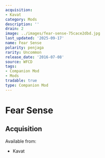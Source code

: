 ```yaml
---
acquisition:
- Kavat
category: Mods
description: ''
drain: 2
image: ../images/fear-sense-75cace2dbd.jpg
last_updated: '2025-09-17'
name: Fear Sense
polarity: penjaga
rarity: Uncommon
release_date: '2016-07-08'
source: WFCD
tags:
- Companion Mod
- Mods
tradable: true
type: Companion Mod
---
```


# Fear Sense

## Acquisition

Available from:
- Kavat

